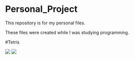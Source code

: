 # Personal_Project

This repository is for my personal files.

These files were created while I was studying programming. 

#Tetris

<div>
<img src= "https://user-images.githubusercontent.com/36218264/41274985-6004c050-6e5a-11e8-8bde-9a43bf899d08.PNG">
<img src = "https://user-images.githubusercontent.com/36218264/41274989-62339b44-6e5a-11e8-9bb7-92ca829b91ac.PNG">
